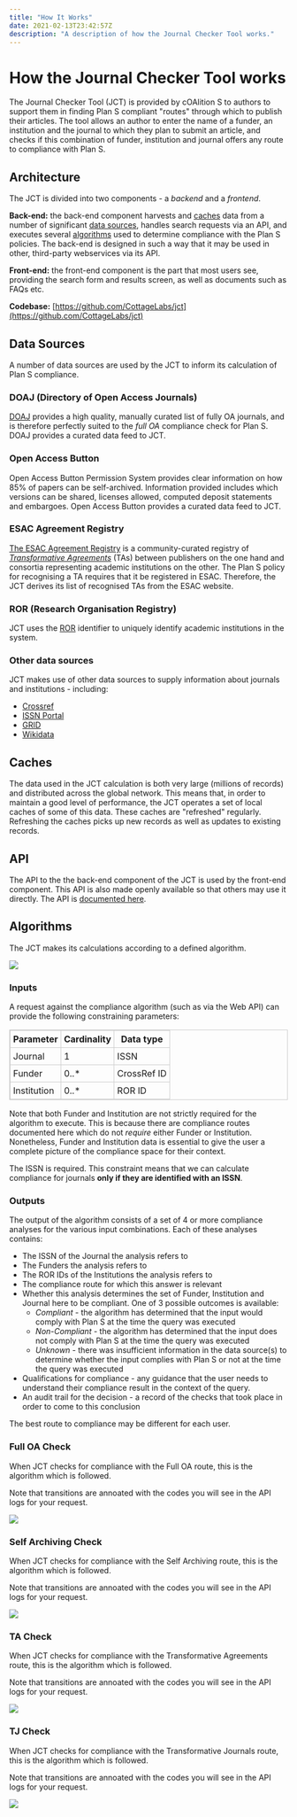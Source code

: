 ```yaml
---
title: "How It Works"
date: 2021-02-13T23:42:57Z
description: "A description of how the Journal Checker Tool works."
---
```


<style type="text/css">
table {
    border: 1px solid #cccccc;
}

thead {
    font-weight: bold;
}

td, th {
    border: 1px solid #cccccc;
    padding: 5px;
}
</style>

# How the Journal Checker Tool works

The Journal Checker Tool (JCT) is provided by cOAlition S to authors to support them in finding Plan S compliant 
"routes" through which to publish their articles. The tool allows an author to enter the name of a funder, an 
institution and the journal to which they plan to submit an article, and checks if this combination of funder, 
institution and journal offers any route to compliance with Plan S.

## <a name="architecture"></a>Architecture

The JCT is divided into two components - a *backend* and a *frontend*.

**Back-end:** the back-end component harvests and [caches](#caches) data from a number of significant 
[data sources](#data_sources), handles search requests via an API, and executes several [algorithms](#algorithms) used 
to determine compliance with the Plan S policies. The back-end is designed in such a way that it may be used in other, 
third-party webservices via its API.

**Front-end:** the front-end component is the part that most users see, providing the search form and results screen, 
as well as documents such as FAQs etc.

**Codebase:** [https://github.com/CottageLabs/jct](https://github.com/CottageLabs/jct)

## <a name="data_sources"></a>Data Sources

A number of data sources are used by the JCT to inform its calculation of Plan S compliance.

### DOAJ (Directory of Open Access Journals)

[DOAJ](https://doaj.org/) provides a high quality, manually curated list of fully OA journals, and is therefore 
perfectly suited to the *full OA* compliance check for Plan S. DOAJ provides a curated data feed to JCT.

### Open Access Button

Open Access Button Permission System provides clear information on how 85% of papers can be self-archived. Information 
provided includes which versions can be shared, licenses allowed, computed deposit statements and embargoes. Open 
Access Button provides a curated data feed to JCT.

### ESAC Agreement Registry

[The ESAC Agreement Registry](https://esac-initiative.org/about/transformative-agreements/agreement-registry/) is a 
community-curated registry of *[Transformative Agreements](https://esac-initiative.org/about/transformative-agreements/)* (TAs) 
between publishers on the one hand and consortia representing academic institutions on the other. The Plan S policy for 
recognising a TA requires that it be registered in ESAC. Therefore, the JCT derives its list of recognised TAs from the 
ESAC website.

### ROR (Research Organisation Registry)

JCT uses the [ROR](https://ror.org) identifier to uniquely identify academic institutions in the system.

### Other data sources

JCT makes use of other data sources to supply information about journals and institutions - including:

* [Crossref](https://www.crossref.org/) 
* [ISSN Portal](https://portal.issn.org)
* [GRID](https://www.grid.ac)
* [Wikidata](https://www.wikidata.org/wiki/Wikidata:Main_Page)



## <a name="caches"></a>Caches

The data used in the JCT calculation is both very large (millions of records) and distributed across the global 
network. This means that, in order to maintain a good level of performance, the JCT operates a set of local caches of 
some of this data. These caches are "refreshed" regularly. Refreshing the caches picks up new records as well as 
updates to existing records.



## <a name="api"></a>API

The API to the the back-end component of the JCT is used by the front-end component. This API is also made openly 
available so that others may use it directly. 
The API is [documented here](/apidocs).



## <a name="algorithms"></a>Algorithms

The JCT makes its calculations according to a defined algorithm.

<img src="/img/algorithm_main.svg">

### Inputs

A request against the compliance algorithm (such as via the Web API) can provide the following constraining parameters:

| **Parameter** | Cardinality | **Data type** |
| ------------- | ----------- | ------------- |
| Journal       | 1           | ISSN          |
| Funder        | 0..*        | CrossRef ID   |
| Institution   | 0..*        | ROR ID        |

Note that both Funder and Institution are not strictly required for the algorithm to execute. This is because there are 
compliance routes documented here which do not *require* either Funder or Institution. Nonetheless, Funder and 
Institution data is essential to give the user a complete picture of the compliance space for their context.

The ISSN is required. This constraint means that we can calculate compliance for journals **only if they are identified 
with an ISSN**.

### Outputs

The output of the algorithm consists of a set of 4 or more compliance analyses for the various input combinations. 
Each of these analyses contains:

* The ISSN of the Journal the analysis refers to
* The Funders the analysis refers to
* The ROR IDs of the Institutions the analysis refers to
* The compliance route for which this answer is relevant
* Whether this analysis determines the set of Funder, Institution and Journal here to be compliant. One of 3 possible outcomes is available:
    * *Compliant* - the algorithm has determined that the input would comply with Plan S at the time the query was executed
    * *Non-Compliant* - the algorithm has determined that the input does not comply with Plan S at the time the query was executed
    * *Unknown* - there was insufficient information in the data source(s) to determine whether the input complies with Plan S or not at the time the query was executed
* Qualifications for compliance - any guidance that the user needs to understand their compliance result in the context of the query.
* An audit trail for the decision - a record of the checks that took place in order to come to this conclusion

The best route to compliance may be different for each user.

### Full OA Check

When JCT checks for compliance with the Full OA route, this is the algorithm which is followed.

Note that transitions are annoated with the codes you will see in the API logs for your request.

<img src="/img/algorithm_fulloa.svg">


### Self Archiving Check

When JCT checks for compliance with the Self Archiving route, this is the algorithm which is followed.

Note that transitions are annoated with the codes you will see in the API logs for your request.

<img src="/img/algorithm_sa.svg">


### TA Check

When JCT checks for compliance with the Transformative Agreements route, this is the algorithm which is followed.

Note that transitions are annoated with the codes you will see in the API logs for your request.

<img src="/img/algorithm_ta.svg">


### TJ Check

When JCT checks for compliance with the Transformative Journals route, this is the algorithm which is followed.

Note that transitions are annoated with the codes you will see in the API logs for your request.

<img src="/img/algorithm_tj.svg">

